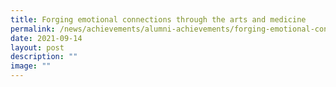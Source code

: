 ```yaml
---
title: Forging emotional connections through the arts and medicine
permalink: /news/achievements/alumni-achievements/forging-emotional-connections-through-the-arts-and-medicine/
date: 2021-09-14
layout: post
description: ""
image: ""
---
```

